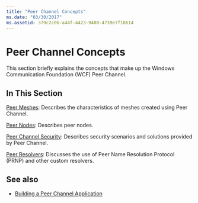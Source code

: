 ```yaml
---
title: "Peer Channel Concepts"
ms.date: "03/30/2017"
ms.assetid: 379c2c0b-a44f-4423-9480-4739e7f18614
---
```

# Peer Channel Concepts
This section briefly explains the concepts that make up the Windows Communication Foundation (WCF) Peer Channel.  
  
## In This Section  
 [Peer Meshes](../../../../docs/framework/wcf/feature-details/peer-meshes.md):  Describes the characteristics of meshes created using Peer Channel.  
  
 [Peer Nodes](../../../../docs/framework/wcf/feature-details/peer-nodes.md):  Describes peer nodes.  
  
 [Peer Channel Security](../../../../docs/framework/wcf/feature-details/peer-channel-security.md):  Describes security scenarios and solutions provided by Peer Channel.  
  
 [Peer Resolvers](../../../../docs/framework/wcf/feature-details/peer-resolvers.md):  Discusses the use of Peer Name Resolution Protocol (PRNP) and other custom resolvers.  
  
## See also
- [Building a Peer Channel Application](../../../../docs/framework/wcf/feature-details/building-a-peer-channel-application.md)
